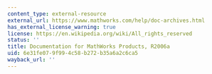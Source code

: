 ```yaml
---
content_type: external-resource
external_url: https://www.mathworks.com/help/doc-archives.html
has_external_license_warning: true
license: https://en.wikipedia.org/wiki/All_rights_reserved
status: ''
title: Documentation for MathWorks Products, R2006a
uid: 6e31fe07-9f99-4c58-b272-b35a6a2c6ca5
wayback_url: ''
---
```

